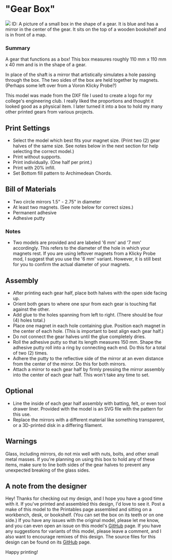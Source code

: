 # "Gear Box"

![](cover.png)
ID: A picture of a small box in the shape of a gear. It is blue and has a mirror in the center of the gear. It sits on the top of a wooden bookshelf and is in front of a map.

### Summary

A gear that functions as a box! This box measures roughly 110 mm x 110 mm x 40 mm and is in the shape of a gear.

In place of the shaft is a mirror that artistically simulates a hole passing through the box. The two sides of the box are held together by magnets. (Perhaps some left over from a Voron Klicky Probe?)

This model was made from the DXF file I used to create a logo for my college's engineering club. I really liked the proportions and thought it looked good as a physical item. I later turned it into a box to hold my many other printed gears from various projects.

## Print Settings

- Select the model which best fits your magnet size. (Print two (2) gear halves of the same size. See notes below in the next section for help selecting the correct model.)
- Print without supports.
- Print individually. (One half per print.)
- Print with 20% infill.
- Set Bottom fill pattern to Archimedean Chords.

## Bill of Materials

- Two circle mirrors 1.5" - 2.75" in diameter
- At least two magnets. (See note below for correct sizes.)
- Permanent adhesive
- Adhesive putty

### Notes

- Two models are provided and are labeled '6 mm' and '7 mm' accordingly. This refers to the diameter of the hole in which your magnets rest. If you are using leftover magnets from a Klicky Probe mod, I suggest that you use the '6 mm' variant. However, it is still best for you to confirm the actual diameter of your magnets.

## Assembly

- After printing each gear half, place both halves with the open side facing up.
- Orient both gears to where one spur from each gear is touching flat against the other.
- Add glue to the holes spanning from left to right. (There should be four (4) holes total.)
- Place one magnet in each hole containing glue. Position each magnet in the center of each hole. (This is important to best align each gear half.)
- Do not connect the gear halves until the glue completely dries.
- Roll the adhesive putty so that its length measures 150 mm. Shape the adhesive putty roll into a ring by connecting each end. Do this for a total of two (2) times.
- Adhere the putty to the reflective side of the mirror at an even distance from the center of the mirror. Do this for both mirrors.
- Attach a mirror to each gear half by firmly pressing the mirror assembly into the center of each gear half. This won't take any time to set.

## Optional

- Line the inside of each gear half assembly with batting, felt, or even tool drawer liner. Provided with the model is an SVG file with the pattern for this use.
- Replace the mirrors with a different material like something transparent, or a 3D-printed disk in a differing filament.

## Warnings

Glass, including mirrors, do not mix well with nuts, bolts, and other small metal masses. If you're planning on using this box to hold any of these items, make sure to line both sides of the gear halves to prevent any unexpected breaking of the glass sides.

## A note from the designer

Hey! Thanks for checking out my design, and I hope you have a good time with it. If you've printed and assembled this design, I'd love to see it. Post a make of this model to the Printables page assembled and sitting on a workbench, desk, or bookshelf. (You can set the box on its teeth or on one side.) If you have any issues with the original model, please let me know, and you can even open an issue on this model's [GitHub](https://github.com/EvokeMadness/gear-box) page. If you have any suggestions for variants of this model, please leave a comment, and I also want to encourage remixes of this design. The source files for this design can be found on its [GitHub](https://github.com/EvokeMadness/gear-box) page.

Happy printing!